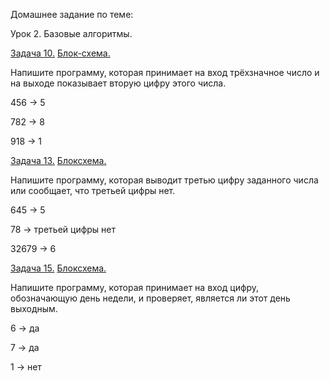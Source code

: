 Домашнее задание по теме:

Урок 2. Базовые алгоритмы.

[Задача 10.](Task1\Program.cs) [Блок-схема.](Task1\Task1.drawio.png)

Напишите программу, которая принимает на вход трёхзначное число и на выходе показывает вторую цифру этого числа.

456 -> 5

782 -> 8

918 -> 1

[Задача 13.](Task2\Program.cs) [Блоксхема.](Task2\Task2.drawio.png) 

Напишите программу, которая выводит третью цифру заданного числа или сообщает, что третьей цифры нет.

645 -> 5

78 -> третьей цифры нет

32679 -> 6

[Задача 15.](Task3\Program.cs) [Блоксхема.](Task3\Task3.drawio.png) 

Напишите программу, которая принимает на вход цифру, обозначающую день недели, и проверяет, является ли этот день выходным.

6 -> да

7 -> да

1 -> нет